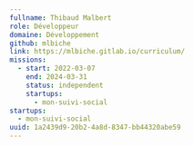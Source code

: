 ```yaml
---
fullname: Thibaud Malbert
role: Développeur
domaine: Développement
github: mlbiche
link: https://mlbiche.gitlab.io/curriculum/
missions:
  - start: 2022-03-07
    end: 2024-03-31
    status: independent
    startups:
      - mon-suivi-social
startups:
  - mon-suivi-social
uuid: 1a2439d9-20b2-4a8d-8347-bb44320abe59
---
```

